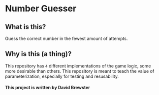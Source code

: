 # Number Guesser

## What is this?
Guess the correct number in the fewest amount of attempts.

## Why is this (a thing)?
This repository has `4` different implementations of the game logic, some
more desirable than others. This repository is meant to teach the value of
parameterization, especially for testing and resusability.

#### This project is written by David Brewster 